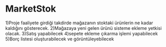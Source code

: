 # MarketStok
1)Proje faaliyete girdiği takdirde mağazanın stoktaki ürünlerin ne kadar kaldığını gösterecek.
2)Mağazaya yeni gelen ürünü sisteme ekleme yetkisi olacak.
3)Satış yapabilecek
4)sepete ekleme çıkarma işlemi yapabilecek
5)Borç listesi oluşturabilecek ve görüntüleyebilecek
